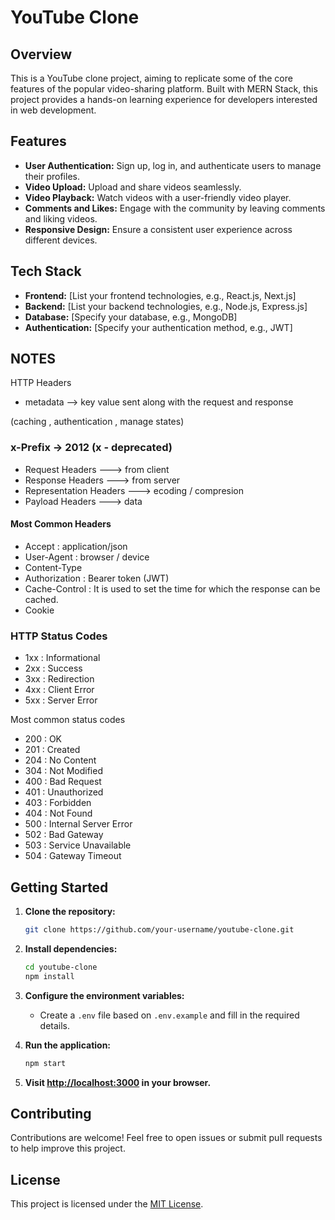 # YouTube Clone

## Overview

This is a YouTube clone project, aiming to replicate some of the core features of the popular video-sharing platform. Built with MERN Stack, this project provides a hands-on learning experience for developers interested in web development.

## Features

- **User Authentication:** Sign up, log in, and authenticate users to manage their profiles.
- **Video Upload:** Upload and share videos seamlessly.
- **Video Playback:** Watch videos with a user-friendly video player.
- **Comments and Likes:** Engage with the community by leaving comments and liking videos.
- **Responsive Design:** Ensure a consistent user experience across different devices.

## Tech Stack

- **Frontend:** [List your frontend technologies, e.g., React.js, Next.js]
- **Backend:** [List your backend technologies, e.g., Node.js, Express.js]
- **Database:** [Specify your database, e.g., MongoDB]
- **Authentication:** [Specify your authentication method, e.g., JWT]

## NOTES

HTTP Headers
- metadata --> key value sent along with the request and response

(caching , authentication , manage states)

### x-Prefix  -> 2012 (x - deprecated)
- Request Headers ---> from client
- Response Headers ---> from server
- Representation Headers ---> ecoding / compresion
- Payload Headers ---> data


#### Most Common Headers
- Accept : application/json
- User-Agent : browser / device
- Content-Type 
- Authorization : Bearer token (JWT)
- Cache-Control : It is used to set the time for which the response can be cached.
- Cookie


### HTTP Status Codes
- 1xx : Informational
- 2xx : Success
- 3xx : Redirection
- 4xx : Client Error
- 5xx : Server Error

Most common status codes
- 200 : OK
- 201 : Created
- 204 : No Content
- 304 : Not Modified
- 400 : Bad Request
- 401 : Unauthorized
- 403 : Forbidden
- 404 : Not Found
- 500 : Internal Server Error
- 502 : Bad Gateway
- 503 : Service Unavailable
- 504 : Gateway Timeout





## Getting Started

1. **Clone the repository:**

    ```bash
    git clone https://github.com/your-username/youtube-clone.git
    ```

2. **Install dependencies:**

    ```bash
    cd youtube-clone
    npm install
    ```

3. **Configure the environment variables:**

    - Create a `.env` file based on `.env.example` and fill in the required details.

4. **Run the application:**

    ```bash
    npm start
    ```

5. **Visit [http://localhost:3000](http://localhost:3000) in your browser.**

## Contributing

Contributions are welcome! Feel free to open issues or submit pull requests to help improve this project.

## License

This project is licensed under the [MIT License](LICENSE).
